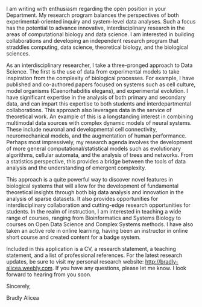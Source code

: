 I am writing with enthusiasm regarding the open position in your Department. My research program balances the perspectives of both experimental-oriented inquiry and system-level data analyses. Such a focus has the potential to advance innovative, interdisciplinary research in the areas of computational biology and data science. I am interested in building collaborations and developing an independent research program that straddles computing, data science, theoretical biology, and the biological sciences. 

As an interdisciplinary researcher, I take a three-pronged approach to Data Science. The first is the use of data from experimental models to take inspiration from the complexity of biological processes. For example, I have published and co-authored papers focused on systems such as cell culture, model organisms (Caenorhabditis elegans), and experimental evolution. I have significant expertise in the analysis of both primary and secondary data, and can impart this expertise to both students and interdepartmental collaborations. This approach also leverages data in the service of theoretical work. An example of this is a longstanding interest in combining multimodal data sources with complex dynamic models of neural systems. These include neuronal and developmental cell connectivity, neuromechanical models, and the augmentation of human performance. Perhaps most impressively, my research agenda involves the development of more general computational/statistical models such as evolutionary algorithms, cellular automata, and the analysis of trees and networks. From a statistics perspective, this provides a bridge between the tools of data analysis and the understanding of emergent complexity.

This approach is a quite powerful way to discover novel features in biological systems that will allow for the development of fundamental theoretical insights through both big data analysis and innovation in the analysis of sparse datasets. It also provides opportunities for interdisciplinary collaboration and cutting-edge research opportunities for students. In the realm of instruction, I am interested in teaching a wide range of courses, ranging from Bioinformatics and Systems Biology to courses on Open Data Science and Complex Systems methods. I have also taken an active role in online learning, having been an instructor in online short course and created content for a badge system.

Included in this application is a CV, a research statement, a teaching statement, and a list of professional references. For the latest research updates, be sure to visit my personal research website: http://bradly-alicea.weebly.com. If you have any questions, please let me know. I look forward to hearing from you soon.

Sincerely,

Bradly Alicea
